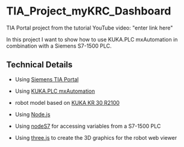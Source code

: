 # TIA_Project_myKRC_Dashboard

TIA Portal project from the tutorial YouTube video: "enter link here"

In this project I want to show how to use KUKA.PLC mxAutomation in combination with a Siemens S7-1500 PLC.




## Technical Details

* Using [Siemens TIA Portal](https://new.siemens.com/global/en/products/automation/industry-software/automation-software/tia-portal.html)
* Using [KUKA.PLC mxAutomation](https://www.kuka.com/en-de/products/robot-systems/software/hub-technologies/kuka,-d-,plc-mxautomation)
* robot model based on [KUKA KR 30 R2100](https://www.kuka.com/en-de/products/robot-systems/industrial-robots/kr-iontec)

* Using [Node.js](https://nodejs.org/)
* Using [nodeS7](https://www.npmjs.com/package/nodes7) for accessing variables from a S7-1500 PLC
* Using [three.js](https://threejs.org/) to create the 3D graphics for the robot web viewer
